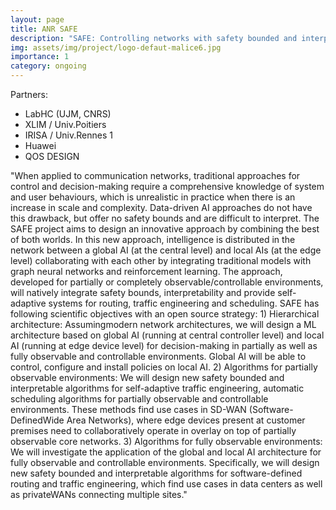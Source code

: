 ```yaml
---
layout: page
title: ANR SAFE
description: "SAFE: Controlling networks with safety bounded and interpretablemachine learning"
img: assets/img/project/logo-defaut-malice6.jpg
importance: 1
category: ongoing
---
```


Partners:

- LabHC (UJM, CNRS)
- XLIM / Univ.Poitiers
- IRISA / Univ.Rennes 1
- Huawei
- QOS DESIGN

"When applied to communication networks, traditional approaches for control and decision-making
require a comprehensive knowledge of system and user behaviours, which is unrealistic in practice when
there is an increase in scale and complexity. Data-driven AI approaches do not have this drawback,
but offer no safety bounds and are difficult to interpret. The SAFE project aims to design an innovative
approach by combining the best of both worlds. In this new approach, intelligence is distributed in the
network between a global AI (at the central level) and local AIs (at the edge level) collaborating with each
other by integrating traditional models with graph neural networks and reinforcement learning. The
approach, developed for partially or completely observable/controllable environments, will natively
integrate safety bounds, interpretability and provide self-adaptive systems for routing, traffic engineering
and scheduling. SAFE has following scientific objectives with an open source strategy: 1) Hierarchical
architecture: Assumingmodern network architectures, we will design a ML architecture based on global AI
(running at central controller level) and local AI (running at edge device level) for decision-making
in partially as well as fully observable and controllable environments. Global AI will be able to control,
configure and install policies on local AI. 2) Algorithms for partially observable environments: We will
design new safety bounded and interpretable algorithms for self-adaptive traffic engineering, automatic
scheduling algorithms for partially observable and controllable environments. These methods find
use cases in SD-WAN (Software-DefinedWide Area Networks), where edge devices present at customer
premises need to collaboratively operate in overlay on top of partially observable core networks. 3)
Algorithms for fully observable environments: We will investigate the application of the global and local
AI architecture for fully observable and controllable environments. Specifically, we will design new safety
bounded and interpretable algorithms for software-defined routing and traffic engineering, which find
use cases in data centers as well as privateWANs connecting multiple sites."